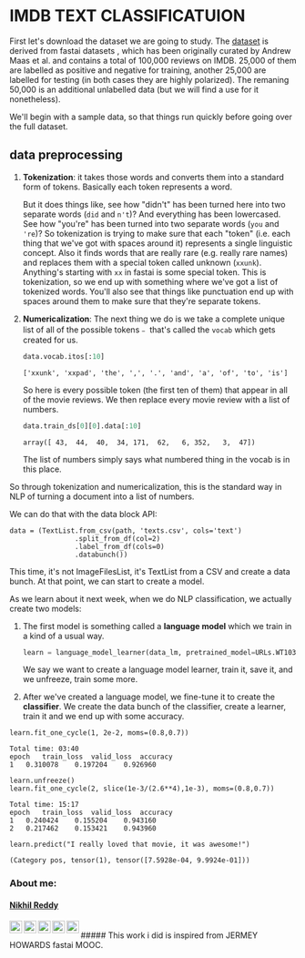 
#  IMDB TEXT CLASSIFICATUION

First let's download the dataset we are going to study. The [dataset](http://ai.stanford.edu/~amaas/data/sentiment/) is derived from fastai datasets , which has been originally  curated by Andrew Maas et al. and contains a total of 100,000 reviews on IMDB.
 25,000 of them are labelled as positive and negative for training, another 25,000 are labelled for testing (in both cases they are highly polarized). The remaning 50,000 is an additional unlabelled data (but we will find a use for it nonetheless).

We'll begin with a sample data, so that things run quickly before going over the full dataset.

## data preprocessing

1. **Tokenization**: it takes those words and converts them into a standard form of tokens. Basically each token represents a word.

   But it does things like, see how "didn't" has been turned here into two separate words (`did` and `n't`)? And everything has been lowercased. See how "you're" has been turned into two separate words (`you` and `'re`)? So tokenization is trying to make sure that each "token" (i.e. each thing that we've got with spaces around it) represents a single linguistic concept. Also it finds words that are really rare (e.g. really rare names) and replaces them with a special token called unknown (`xxunk`). Anything's starting with `xx` in fastai is some special token. This is tokenization, so we end up with something where we've got a list of tokenized words. You'll also see that things like punctuation end up with spaces around them to make sure that they're separate tokens.

2. **Numericalization**: The next thing we do is we take a complete unique list of all of the possible tokens﹣ that's called the `vocab` which gets created for us.

   ```python
   data.vocab.itos[:10]
   ```

   ```
   ['xxunk', 'xxpad', 'the', ',', '.', 'and', 'a', 'of', 'to', 'is']
   ```

   So here is every possible token (the first ten of them) that appear in all of the movie reviews. We then replace every movie review with a list of numbers.

   ```python
   data.train_ds[0][0].data[:10]
   ```

   ```
   array([ 43,  44,  40,  34, 171,  62,   6, 352,   3,  47])
   ```

   The list of numbers simply says what numbered thing in the vocab is in this place.

So through tokenization and numericalization, this is the standard way in NLP of turning a document into a list of numbers.

We can do that with the data block API:

```
data = (TextList.from_csv(path, 'texts.csv', cols='text')
                .split_from_df(col=2)
                .label_from_df(cols=0)
                .databunch())
```

 This time, it's not ImageFilesList, it's TextList from a CSV and create a data bunch. At that point, we can start to create a model.

As we learn about it next week, when we do NLP classification, we actually create two models:

1. The first model is something called a **language model** which we train in a kind of a usual way.

   ```python
   learn = language_model_learner(data_lm, pretrained_model=URLs.WT103, drop_mult=0.3)
   ```

   We say we want to create a language model learner, train it, save it, and we unfreeze, train some more.

2. After we've created a language model, we fine-tune it to create the **classifier**. We create the data bunch of the classifier, create a learner, train it and we end up with some accuracy.

```
learn.fit_one_cycle(1, 2e-2, moms=(0.8,0.7))
```

```
Total time: 03:40
epoch	train_loss	valid_loss	accuracy
1	0.310078	0.197204	0.926960
```

```
learn.unfreeze()
learn.fit_one_cycle(2, slice(1e-3/(2.6**4),1e-3), moms=(0.8,0.7))
```

```
Total time: 15:17
epoch	train_loss	valid_loss	accuracy
1	0.240424	0.155204	0.943160
2	0.217462	0.153421	0.943960
```

```
learn.predict("I really loved that movie, it was awesome!")
```

```
(Category pos, tensor(1), tensor([7.5928e-04, 9.9924e-01]))
```
### About me:
#### <a href="https://www.linkedin.com/in/nikilreddybilla/">Nikhil Reddy </a> 
 
 <a href="https://twitter.com/neural_nets_">
  <img align="left" alt="Nikhil's Twitter" width="22px" src="https://cdn.jsdelivr.net/npm/simple-icons@v3/icons/twitter.svg" />
</a>
<a href="https://www.linkedin.com/in/nikilreddybilla/">
  <img align="left" alt="Nikhil's Linkdein" width="22px" src="https://cdn.jsdelivr.net/npm/simple-icons@v3/icons/linkedin.svg" />
</a>
<a href="https://github.com/nikhilreddybilla28">
  <img align="left" alt="Nikhil's Github" width="22px" src="https://cdn.jsdelivr.net/npm/simple-icons@v3/icons/github.svg" />
</a>
<a href="https://imultiarmedbandit.blogspot.com/">
  <img align="left" alt="Nikhil's blogspot" width="22px" src="https://cdn.jsdelivr.net/npm/simple-icons@v3/icons/blogger.svg" />
</a>
<a href="https://medium.com/@icrypto1">
  <img align="left" alt="Nikhil's Medium" width="22px" src="https://cdn.jsdelivr.net/npm/simple-icons@v3/icons/medium.svg" />
</a>

<br>
##### This work i did is inspired from JERMEY HOWARDS fastai MOOC.
